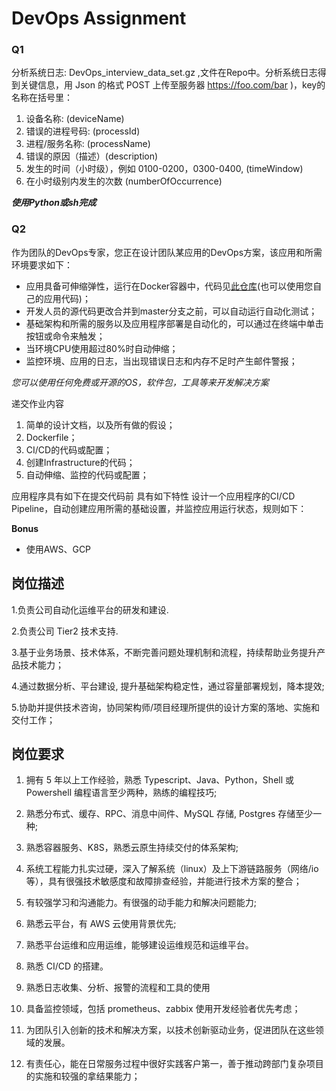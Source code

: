 # DevOps Assignment

### Q1

分析系统日志: DevOps_interview_data_set.gz ,文件在Repo中。分析系统日志得到关键信息，用 Json 的格式 POST 上传至服务器 https://foo.com/bar )，key的名称在括号里：

1. 设备名称: (deviceName)
2. 错误的进程号码: (processId)
3. 进程/服务名称: (processName)
4. 错误的原因（描述）(description)
5. 发生的时间（小时级），例如 0100-0200，0300-0400, (timeWindow)
6. 在小时级别内发生的次数 (numberOfOccurrence)

***使用Python或sh完成***

### Q2

作为团队的DevOps专家，您正在设计团队某应用的DevOps方案，该应用和所需环境要求如下：

- 应用具备可伸缩弹性，运行在Docker容器中，代码见[此仓库](https://github.com/goxr3plus/Simplest-Spring-Boot-Hello-World)(也可以使用您自己的应用代码)；
- 开发人员的源代码更改合并到master分支之前，可以自动运行自动化测试；
- 基础架构和所需的服务以及应用程序部署是自动化的，可以通过在终端中单击按钮或命令来触发；
- 当环境CPU使用超过80%时自动伸缩；
- 监控环境、应用的日志，当出现错误日志和内存不足时产生邮件警报；

*您可以使用任何免费或开源的OS，软件包，工具等来开发解决方案*

递交作业内容
1. 简单的设计文档，以及所有做的假设；
2. Dockerfile；
3. CI/CD的代码或配置；
4. 创建Infrastructure的代码；
5. 自动伸缩、监控的代码或配置；

应用程序具有如下在提交代码前 具有如下特性 设计一个应用程序的CI/CD Pipeline，自动创建应用所需的基础设置，并监控应用运行状态，规则如下：

**Bonus**

- 使用AWS、GCP


## 岗位描述

1.负责公司自动化运维平台的研发和建设.

2.负责公司 Tier2 技术支持.

3.基于业务场景、技术体系，不断完善问题处理机制和流程，持续帮助业务提升产品技术能力；

4.通过数据分析、平台建设, 提升基础架构稳定性，通过容量部署规划，降本提效;

5.协助并提供技术咨询，协同架构师/项目经理所提供的设计方案的落地、实施和交付工作；

## 岗位要求

1. 拥有 5 年以上工作经验，熟悉 Typescript、Java、Python，Shell 或 Powershell 编程语言至少两种，熟练的编程技巧;

2. 熟悉分布式、缓存、RPC、消息中间件、MySQL 存储, Postgres 存储至少一种;

3. 熟悉容器服务、K8S，熟悉云原生持续交付的体系架构;

4. 系统工程能力扎实过硬，深入了解系统（linux）及上下游链路服务（网络/io 等），具有很强技术敏感度和故障排查经验，并能进行技术方案的整合；

5. 有较强学习和沟通能力。有很强的动手能力和解决问题能力;

6. 熟悉云平台，有 AWS 云使用背景优先;

7. 熟悉平台运维和应用运维，能够建设运维规范和运维平台。

8. 熟悉 CI/CD 的搭建。

9. 熟悉日志收集、分析、报警的流程和工具的使用

10. 具备监控领域，包括 prometheus、zabbix 使用开发经验者优先考虑；

11. 为团队引入创新的技术和解决方案，以技术创新驱动业务，促进团队在这些领域的发展。

12. 有责任心，能在日常服务过程中很好实践客户第一，善于推动跨部门复杂项目的实施和较强的拿结果能力；
